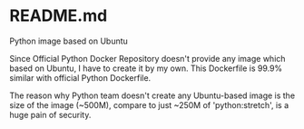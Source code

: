 README.md
=========

Python image based on Ubuntu

Since Official Python Docker Repository doesn't provide any image which based on Ubuntu, I have to create it by my own. This Dockerfile is 99.9% similar with official Python Dockerfile.

The reason why Python team doesn't create any Ubuntu-based image is the size of the image (~500M), compare to just ~250M of 'python:stretch', is a huge pain of security.
